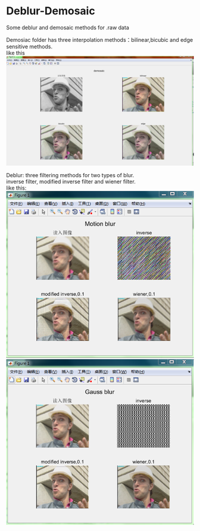 # Deblur-Demosaic
Some deblur and demosaic methods for .raw data

Demosiac folder has three interpolation methods：bilinear,bicubic and edge sensitive methods.  
like this  
![Image text](https://github.com/XinShiOfficial/Deblur-Demosaic/blob/master/resluts/demosaic.png)

Deblur: three filtering methods for two types of blur.  
inverse filter, modified inverse filter and wiener filter.  
like this:  
![Image text](https://github.com/XinShiOfficial/Deblur-Demosaic/blob/master/resluts/deblur1.png)
![Image text](https://github.com/XinShiOfficial/Deblur-Demosaic/blob/master/resluts/deblur2.png)
